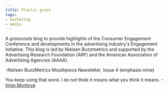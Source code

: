 ```yaml
---
title: Plastic grass
tags:
- marketing
- media
---
```


> 
A _grassroots_ blog to provide highlights of the Consumer Engagement Conference and developments in the advertising industry's Engagement Initiative. This blog is led by Nielsen Buzzmetrics and supported by the Advertising Research Foundation (ARF) and the American Association of Advertising Agencies (AAAA).



 -Nielsen BuzzMetrics Mouthpiece Newsletter, Issue 4 (emphasis mine)

You keep using that word. I do not think it means what you think it means.
 -[Inigo Montoya][1]


   [1]: http://forsaken-faith.org/inigo/
